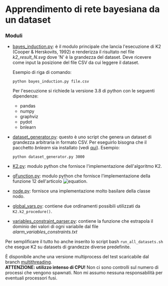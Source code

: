 
# Apprendimento di rete bayesiana da un dataset
### Moduli
- [bayes_induction.py](src/bayes_induction.py): è il modulo principale che lancia l'esecuzione di K2 (Cooper & Herskovits, 1992) e renderizza il risultato nel file *k2_result_N.svg* dove 'N' è la grandezza del dataset. Deve ricevere come input la posizione del file CSV da cui leggere il dataset.

  Esempio di riga di comando:
  ```
  python bayes_induction.py file.csv
  ```
  Per l'esecuzione si richiede la versione 3.8 di python con le seguenti dipendenze:
  - pandas
  - numpy
  - graphviz
  - pydot
  - bnlearn

- [dataset_generator.py](src/dataset_generator.py): questo è uno script che genera un dataset di grandezza arbitraria in formato CSV. Per eseguirlo bisogna che il pacchetto *bnlearn* sia installato (vedi [qui](https://pypi.org/project/bnlearn/)).
  Esempio:
  ```
  python dataset_generator.py 3000
  ```
- [K2.py](src/K2.py): modulo python che fornisce l'implementazione dell'algoritmo K2.
- [gFunction.py](src/gFunction.py): modulo python che fornisce l'implementazione della funzione 12 dell'articolo ![equation](https://latex.codecogs.com/svg.image?g(i,&space;\pi_{i})).
- [node.py](src/node.py): fornisce una implementazione molto basilare della classe nodo.
- [global_vars.py](src/global_vars.py): contiene due ordinamenti possibili utilizzati da ```K2.k2_procedure()```.
- [variables_constraint_parser.py](src/variables_constraint_parser.py): contiene la funzione che estrapola il dominio dei valori di ogni variabile dal file   *alarm_variables_constraints.txt*

Per semplificare il tutto ho anche inserito lo script bash ```run_all_datasets.sh``` che esegue K2 su datasets di grandezze diverse predefinite.

È disponibile anche una versione multiprocess del test scaricabile dal branch [multithreading](https://github.com/DonSimonetti/bayes-networks-induction/tree/multithreading).\
**ATTENZIONE: utilizzo intenso di CPU!** Non ci sono controlli sul numero di processi che vengono spawnati. Non mi assumo nessuna responsabilità per eventuali processori fusi.
